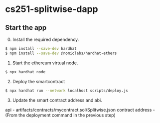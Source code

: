 # cs251-splitwise-dapp

## Start the app

0. Install the required dependency.

```bash
$ npm install --save-dev hardhat
$ npm install --save-dev @nomiclabs/hardhat-ethers
```

1. Start the ethereum virtual node.

```bash
$ npx hardhat node
```

2. Deploy the smartcontract

```bash
$ npx hardhat run --network localhost scripts/deploy.js
```

3. Update the smart contract address and abi.

api - artifacts/contracts/mycontract.sol/Splitwise.json
contract address - (From the deployment command in the previous step)
